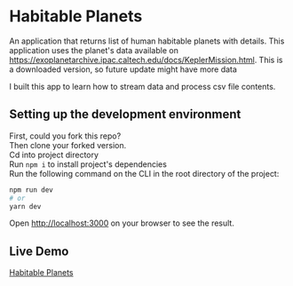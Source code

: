# Habitable Planets

An application that returns list of human habitable planets with details. This application uses the planet's data available on https://exoplanetarchive.ipac.caltech.edu/docs/KeplerMission.html. This is a downloaded version, so future update might have more data

I built this app to learn how to stream data and process csv file contents.

## Setting up the development environment

First, could you fork this repo?  
Then clone your forked version.  
Cd into project directory  
Run `npm i` to install project's dependencies  
Run the following command on the CLI in the root directory of the project:

```bash
npm run dev
# or
yarn dev
```

Open [http://localhost:3000](http://localhost:3000) on your browser to see the result.

## Live Demo
[Habitable Planets](https://habitable-planets.vercel.app/)

